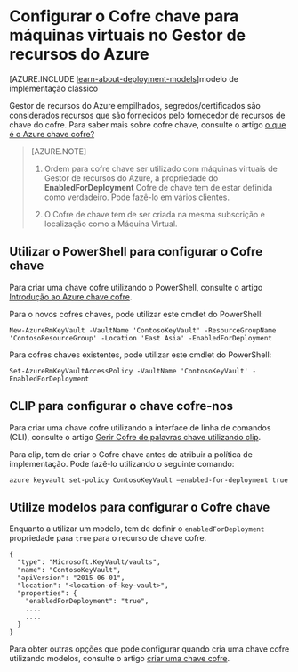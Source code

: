 <properties
    pageTitle="Configurar o Cofre chave para máquinas virtuais no Gestor de recursos do Azure | Microsoft Azure"
    description="Como configurar o Cofre chave para utilizar com uma máquina de virtual do Gestor de recursos do Azure."
    services="virtual-machines-windows"
    documentationCenter=""
    authors="singhkays"
    manager="timlt"
    editor=""
    tags="azure-resource-manager"/>

<tags
    ms.service="virtual-machines-windows"
    ms.workload="infrastructure-services"
    ms.tgt_pltfrm="vm-windows"
    ms.devlang="na"
    ms.topic="article"
    ms.date="05/31/2016"
    ms.author="singhkay"/>

# <a name="set-up-key-vault-for-virtual-machines-in-azure-resource-manager"></a>Configurar o Cofre chave para máquinas virtuais no Gestor de recursos do Azure

[AZURE.INCLUDE [learn-about-deployment-models](../../includes/learn-about-deployment-models-rm-include.md)]modelo de implementação clássico

Gestor de recursos do Azure empilhados, segredos/certificados são considerados recursos que são fornecidos pelo fornecedor de recursos de chave do cofre. Para saber mais sobre cofre chave, consulte o artigo [o que é o Azure chave cofre?](../key-vault/key-vault-whatis.md)

>[AZURE.NOTE] 
>
>1. Ordem para cofre chave ser utilizado com máquinas virtuais de Gestor de recursos do Azure, a propriedade do **EnabledForDeployment** Cofre de chave tem de estar definida como verdadeiro. Pode fazê-lo em vários clientes.
>
>2. O Cofre de chave tem de ser criada na mesma subscrição e localização como a Máquina Virtual.

## <a name="use-powershell-to-set-up-key-vault"></a>Utilizar o PowerShell para configurar o Cofre chave
Para criar uma chave cofre utilizando o PowerShell, consulte o artigo [Introdução ao Azure chave cofre](../key-vault/key-vault-get-started.md#vault).

Para o novos cofres chaves, pode utilizar este cmdlet do PowerShell:

    New-AzureRmKeyVault -VaultName 'ContosoKeyVault' -ResourceGroupName 'ContosoResourceGroup' -Location 'East Asia' -EnabledForDeployment

Para cofres chaves existentes, pode utilizar este cmdlet do PowerShell:

    Set-AzureRmKeyVaultAccessPolicy -VaultName 'ContosoKeyVault' -EnabledForDeployment

## <a name="us-cli-to-set-up-key-vault"></a>CLIP para configurar o chave cofre-nos
Para criar uma chave cofre utilizando a interface de linha de comandos (CLI), consulte o artigo [Gerir Cofre de palavras chave utilizando clip](../key-vault/key-vault-manage-with-cli.md#create-a-key-vault).

Para clip, tem de criar o Cofre chave antes de atribuir a política de implementação. Pode fazê-lo utilizando o seguinte comando:

    azure keyvault set-policy ContosoKeyVault –enabled-for-deployment true

## <a name="use-templates-to-set-up-key-vault"></a>Utilize modelos para configurar o Cofre chave
Enquanto a utilizar um modelo, tem de definir o `enabledForDeployment` propriedade para `true` para o recurso de chave cofre.

    {
      "type": "Microsoft.KeyVault/vaults",
      "name": "ContosoKeyVault",
      "apiVersion": "2015-06-01",
      "location": "<location-of-key-vault>",
      "properties": {
        "enabledForDeployment": "true",
        ....
        ....
      }
    }

Para obter outras opções que pode configurar quando cria uma chave cofre utilizando modelos, consulte o artigo [criar uma chave cofre](https://azure.microsoft.com/documentation/templates/101-key-vault-create/).
